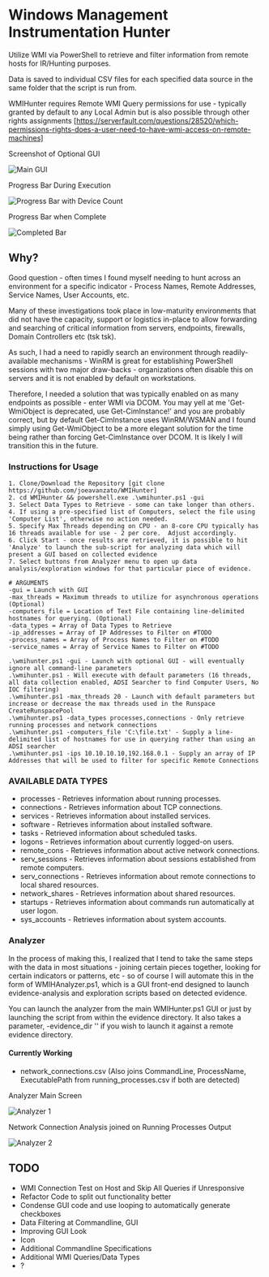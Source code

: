 # Windows Management Instrumentation Hunter
Utilize WMI via PowerShell to retrieve and filter information from remote hosts for IR/Hunting purposes.

Data is saved to individual CSV files for each specified data source in the same folder that the script is run from.

WMIHunter requires Remote WMI Query permissions for use - typically granted by default to any Local Admin but is also possible through other rights assignments [https://serverfault.com/questions/28520/which-permissions-rights-does-a-user-need-to-have-wmi-access-on-remote-machines]

Screenshot of Optional GUI

![Main GUI](screens/main.png)

Progress Bar During Execution

![Progress Bar with Device Count](screens/inprog1.png)

Progress Bar when Complete

![Completed Bar](screens/completed.png)


## Why?

Good question - often times I found myself needing to hunt across an environment for a specific indicator - Process Names, Remote Addresses, Service Names, User Accounts, etc.

Many of these investigations took place in low-maturity environments that did not have the capacity, support or logistics in-place to allow forwarding and searching of critical information from servers, endpoints, firewalls, Domain Controllers etc (tsk tsk).

As such, I had a need to rapidly search an environment through readily-available mechanisms - WinRM is great for establishing PowerShell sessions with two major draw-backs - organizations often disable this on servers and it is not enabled by default on workstations.

Therefore, I needed a solution that was typically enabled on as many endpoints as possible - enter WMI via DCOM.  You may yell at me 'Get-WmiObject is deprecated, use Get-CimInstance!' and you are probably correct, but by default Get-CimInstance uses WinRM/WSMAN and I found simply using Get-WmiObject to be a more elegant solution for the time being rather than forcing Get-CimInstance over DCOM.  It is likely I will transition this in the future.



### Instructions for Usage

```
1. Clone/Download the Repository [git clone https://github.com/joeavanzato/WMIHunter]
2. cd WMIHunter && powershell.exe .\wmihunter.ps1 -gui
3. Select Data Types to Retrieve - some can take longer than others.
4. If using a pre-specified list of Computers, select the file using 'Computer List', otherwise no action needed.
5. Specify Max Threads depending on CPU - an 8-core CPU typically has 16 threads available for use - 2 per core.  Adjust accordingly.
6. Click Start - once results are retrieved, it is possible to hit 'Analyze' to launch the sub-script for analyzing data which will present a GUI based on collected evidence
7. Select buttons from Analyzer menu to open up data analysis/exploration windows for that particular piece of evidence.

# ARGUMENTS
-gui = Launch with GUI
-max_threads = Maximum threads to utilize for asynchronous operations (Optional)
-computers_file = Location of Text File containing line-delimited hostnames for querying. (Optional)
-data_types = Array of Data Types to Retrieve
-ip_addresses = Array of IP Addresses to Filter on #TODO
-process_names = Array of Process Names to Filter on #TODO
-service_names = Array of Service Names to Filter on #TODO

.\wmihunter.ps1 -gui - Launch with optional GUI - will eventually ignore all command-line parameters
.\wmihunter.ps1 - Will execute with default parameters (16 threads, all data collection enabled, ADSI Searcher to find Computer Users, No IOC filtering)
.\wmihunter.ps1 -max_threads 20 - Launch with default parameters but increase or decrease the max threads used in the Runspace CreateRunspacePool
.\wmihunter.ps1 -data_types processes,connections - Only retrieve running processes and network connections
.\wmihunter.ps1 -computers_file 'C:\file.txt' - Supply a line-delimited list of hostnames for use in querying rather than using an ADSI searcher
.\wmihunter.ps1 -ips 10.10.10.10,192.168.0.1 - Supply an array of IP Addresses that will be used to filter for specific Remote Connections
```
### AVAILABLE DATA TYPES
* processes - Retrieves information about running processes.
* connections - Retrieves information about TCP connections.
* services - Retrieves information about installed services.
* software - Retrieves information about installed software.
* tasks - Retrieved information about scheduled tasks.
* logons - Retrieves information about currently logged-on users.
* remote_cons - Retrieves information about active network connections.
* serv_sessions - Retrieves information about sessions established from remote computers.
* serv_connections - Retrieves information about remote connections to local shared resources.
* network_shares - Retrieves information about shared resources.
* startups - Retrieves information about commands run automatically at user logon.
* sys_accounts - Retrieves information about system accounts.

### Analyzer
In the process of making this, I realized that I tend to take the same steps with the data in most situations - joining certain pieces together, looking for certain indicators or patterns, etc - so of course I will automate this in the form of WMIHAnalyzer.ps1, which is a GUI front-end designed to launch evidence-analysis and exploration scripts based on detected evidence.

You can launch the analyzer from the main WMIHunter.ps1 GUI or just by launching the script from within the evidence directory.  It also takes a parameter, -evidence_dir '' if you wish to launch it against a remote evidence directory.

#### Currently Working
* network_connections.csv (Also joins CommandLine, ProcessName, ExecutablePath from running_processes.csv if both are detected)

Analyzer Main Screen

![Analyzer 1](screens/analyzer_1.png)

Network Connection Analysis joined on Running Processes Output

![Analyzer 2](screens/analyzer_2.png)


## TODO
* WMI Connection Test on Host and Skip All Queries if Unresponsive
* Refactor Code to split out functionality better
* Condense GUI code and use looping to automatically generate checkboxes
* Data Filtering at Commandline, GUI
* Improving GUI Look
* Icon
* Additional Commandline Specifications
* Additional WMI Queries/Data Types 
* ?
